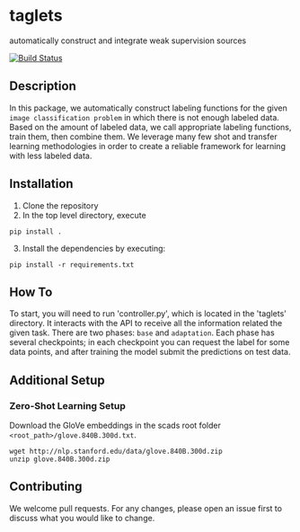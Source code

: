 # taglets
automatically construct and integrate weak supervision sources

[![Build Status](https://travis-ci.com/BatsResearch/taglets.svg?token=sinAgJjnTsxQ2oN3R9vi&branch=master)](https://travis-ci.com/BatsResearch/taglets)

## Description
In this package, we automatically construct labeling functions for the given ```image classification problem``` in which there is not enough labeled data. Based on the amount of labeled data, we call appropriate labeling functions, train them, then combine them. We leverage many few shot and transfer learning methodologies in order to create a reliable framework for learning with less labeled data.

## Installation

1. Clone the repository
2. In the top level directory, execute
```
pip install .
```
3. Install the dependencies by executing:
```
pip install -r requirements.txt
```

## How To
To start, you will need to run 'controller.py', which is located in the 'taglets' directory. It interacts with the API to receive all the information related the given task. There are two phases: `base` and `adaptation`. Each phase has several checkpoints; in each checkpoint you can request the label for some data points, and after training the model submit the predictions on test data. 

## Additional Setup
### Zero-Shot Learning Setup
Download the GloVe embeddings in the scads root folder `<root_path>/glove.840B.300d.txt`.

```
wget http://nlp.stanford.edu/data/glove.840B.300d.zip
unzip glove.840B.300d.zip
```

## Contributing
We welcome pull requests. For any changes, please open an issue first to discuss what you would like to change.

